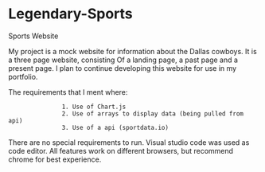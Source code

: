 # Legendary-Sports
Sports Website


My project is a mock website for information about the
Dallas cowboys. It is a three page website, consisting
Of a landing page, a past page and a present page. I plan
to continue developing this website for use in my portfolio.

The requirements that I ment where:

                   1. Use of Chart.js
                   2. Use of arrays to display data (being pulled from api)
                   3. Use of a api (sportdata.io)



There are no special requirements to run.
Visual studio code was used as code editor.
All features work on different browsers, but recommend chrome for best experience.
